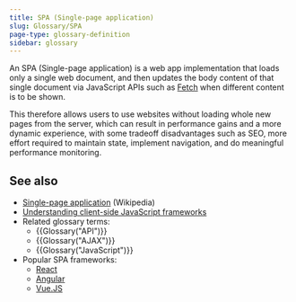 ```yaml
---
title: SPA (Single-page application)
slug: Glossary/SPA
page-type: glossary-definition
sidebar: glossary
---
```


An SPA (Single-page application) is a web app implementation that loads only a single web document, and then updates the body content of that single document via JavaScript APIs such as [Fetch](/en-US/docs/Web/API/Fetch_API) when different content is to be shown.

This therefore allows users to use websites without loading whole new pages from the server, which can result in performance gains and a more dynamic experience, with some tradeoff disadvantages such as SEO, more effort required to maintain state, implement navigation, and do meaningful performance monitoring.

## See also

- [Single-page application](https://en.wikipedia.org/wiki/Single-page_application) (Wikipedia)
- [Understanding client-side JavaScript frameworks](/en-US/docs/Learn_web_development/Core/Frameworks_libraries)
- Related glossary terms:
  - {{Glossary("API")}}
  - {{Glossary("AJAX")}}
  - {{Glossary("JavaScript")}}
- Popular SPA frameworks:
  - [React](https://react.dev/)
  - [Angular](https://angular.dev/)
  - [Vue.JS](https://vuejs.org/)
